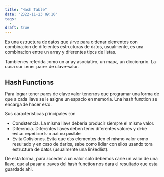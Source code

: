 ```yaml
---
title: "Hash Table"
date: "2022-11-23 09:10"
tags: 
  - 
draft: true
---
```

Es una estructura de datos que sirve para ordenar elementos con combinacion de diferentes estructuras de datos, usualmente, es una combinacion entre un array y diferentes tipos de listas.

Tambien es referida como un array asociativo, un mapa, un diccionario. La cosa son tener pares de clave-valor.

## Hash Functions
Para lograr tener pares de clave valor tenemos que programar una forma de que a cada llave se le asigne un espacio en memoria. Una hash function se encarga de hacer esto.

Sus caracteristicas principales son
- Consistencia. La misma llave deberia producir siempre el mismo valor.
- Diferencia. Diferentes llaves deben tener diferentes valores y debe evitar repetirse lo maximo posible
- Evita Colisiones. Evita que dos elementos den el mismo valor como resultado y en caso de darlos, sabe como lidiar con ellos usando tora estructura de datos (usualmente una linkedlist).

De esta forma, para acceder a un valor solo debemos darle un valor de una llave, que al pasar a traves del hash function nos dara el resultado que esta guardado ahi.